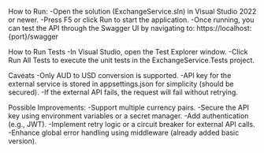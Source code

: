 How to Run:
-Open the solution (ExchangeService.sln) in Visual Studio 2022 or newer.
-Press F5 or click Run to start the application.
-Once running, you can test the API through the Swagger UI by navigating to:
    https://localhost:{port}/swagger

How to Run Tests
-In Visual Studio, open the Test Explorer window.
-Click Run All Tests to execute the unit tests in the ExchangeService.Tests project.

Caveats
-Only AUD to USD conversion is supported.
-API key for the external service is stored in appsettings.json for simplicity (should be secured).
-If the external API fails, the request will fail without retrying.

Possible Improvements:
-Support multiple currency pairs.
-Secure the API key using environment variables or a secret manager.
-Add authentication (e.g., JWT).
-Implement retry logic or a circuit breaker for external API calls.
-Enhance global error handling using middleware (already added basic version).